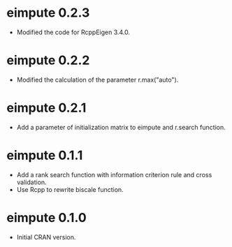 # eimpute 0.2.3

* Modified the code for RcppEigen 3.4.0.

# eimpute 0.2.2

* Modified the calculation of the parameter r.max("auto").

# eimpute 0.2.1

* Add a parameter of initialization matrix to eimpute and r.search function.

# eimpute 0.1.1

* Add a rank search function with information criterion rule and cross validation.
* Use Rcpp to rewrite biscale function.

# eimpute 0.1.0

* Initial CRAN version.
